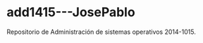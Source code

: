 add1415---JosePablo
===================

Repositorio de Administración de sistemas operativos 2014-1015.
